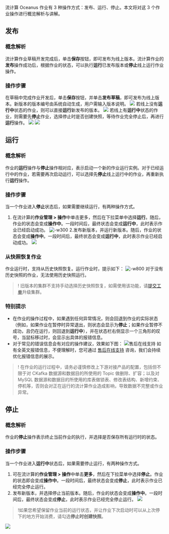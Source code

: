 流计算 Oceanus 作业有 3 种操作方式：发布、运行、停止。本文将对这 3 个作业操作进行概览解析与讲解。

## 发布
### 概念解析
流计算作业草稿开发完成后，单击**保存**按钮，即可发布为线上版本。流计算作业的**发布**操作成功后，根据作业的状态，可以执行**运行**已发布版本或**停止**线上运行作业操作。

### 操作步骤
在草稿中完成作业开发后，单击**保存**按钮，并单击**发布草稿**，即可发布为线上版本。新版本的版本编号由系统自动生成，用户需输入版本说明。
![](https://qcloudimg.tencent-cloud.cn/raw/86f4300803e1392714810e834bb4d938.jpg)
若线上没有**运行中**状态的作业，则可以直接**运行**新发布的版本。
![](https://qcloudimg.tencent-cloud.cn/raw/f8c7fd9654ac2e6da3af73a97c40b2b0.png)
若线上有**运行中**状态的作业，则需要先**停止**作业，选择停止时是否创建快照，等待作业完全停止后，再进行**运行**操作。
![](https://qcloudimg.tencent-cloud.cn/raw/3bc5f6dda321d84675861cf2ee72498f.jpg)
![](https://qcloudimg.tencent-cloud.cn/raw/198cf84f809192fc62fa79e57346991c.jpg)

## 运行
### 概念解析
作业的**运行**操作与**停止**操作相对应，表示启动一个新的作业运行实例。对于已经运行中的作业，若需要再次启动运行，可以选择先**停止**线上运行中的作业，再重新执行**运行**操作。

### 操作步骤
当一个作业进入**停止**状态后，如果需要继续运行，有两种操作方式。

1. 在流计算的**作业管理 > 操作**中单击更多，然后在下拉菜单中选择**运行**。随后，作业的状态会变成**操作中**。一段时间后，最终状态会变成**运行中**，此时表示作业已经启动成功。
![-w300](https://mweb-1306209138.cos.ap-guangzhou.myqcloud.com/2021/12/15/16395722001780.jpg)
2.发布新版本，并运行新版本。随后，作业的状态会变成**操作中**。一段时间后，最终状态会变成**运行中**，此时表示作业已经启动成功。
![](https://qcloudimg.tencent-cloud.cn/raw/1c30bf76bf5d55da6f5bae10d8c371ac.jpg)

### 从快照恢复作业
作业运行时，支持从历史快照恢复。运行作业时，提示如下：
![-w800](https://mweb-1306209138.cos.ap-guangzhou.myqcloud.com/2021/12/15/16395729831909.jpg)
对于没有历史快照的作业，无法使用历史快照运行。
> ! 旧版本的集群不支持手动选择历史快照恢复，如需使用该功能，请[提交工单](https://console.cloud.tencent.com/workorder/category)升级集群。

### 特别提示
- 在作业的操作过程中，如果遇到任何异常情况，则会回退到作业的实际状态（例如，如果作业在暂停时异常退出，则状态会显示为**停止**；如果作业暂停不成功，且仍在运行，则回退到**运行中**），并在状态栏右侧显示一个三角形的叹号，当鼠标移过时，会显示出具体的报错信息。
- 对于常见的错误信息会有对应的操作建议，效果如下图：
![售后在线支持](https://camo.githubusercontent.com/f7271e3e59ebb354b80748530cb1fe9417e679305c628bacc884cb6639dfa936/68747470733a2f2f6d61696e2e71636c6f7564696d672e636f6d2f7261772f38316232333130343731366364663033386566643134363835636162386662632e706e67)
如有全英文报错信息，不便理解时，您可通过 [售后在线支持](https://cloud.tencent.com/online-service?from=connect-us) 咨询，我们会持续优化报错信息的展示。

> ! 在作业的运行过程中，请务必谨慎修改上下游对接产品的配置，包括但不限于对 CKafka 数据源和数据目的所使用的 Topic 做删除、扩容；以及对 MySQL 数据源和数据目的所使用的库表做锁表、修改表结构、新增约束、停机等，否则会对正在运行的流计算作业造成影响，导致数据不完整或作业异常。

## 停止
### 概念解析
作业的**停止**操作表示终止当前作业的执行，并选择是否保存所有运行时的状态。

### 操作步骤
当一个作业进入**运行中**状态后，如果需要停止运行，有两种操作方式。
1. 可在流计算的**作业管理 > 操作**中单击**更多**，然后在下拉菜单中选择**停止**。作业的状态即会变成**操作中**。一段时间后，最终状态会变成**停止**，此时表示作业已经完全停止运行。
2. 发布新版本，并选择停止当前版本。随后，作业的状态会变成**操作中**。一段时间后，最终状态会变成**停止**，此时表示作业已经完全停止运行。
![](https://qcloudimg.tencent-cloud.cn/raw/60ad85104498175f73e4f2ee2ed4b191.jpg)
> !如果您希望保留作业当前的运行状态，并让作业下次启动时可以从上次停下的地方开始消费，请勾选**停止时创建快照**。
> 
![](https://qcloudimg.tencent-cloud.cn/raw/4508f1fab3ec19e7483e98effdc95d0f.jpg)

